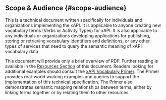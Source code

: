 ## Scope & Audience {#scope-audience}

This is a technical document written specifically for individuals and organizations implementing the xAPI. It is applicable to anyone creating new vocabulary terms (Verbs or Activity Types) for xAPI. It is also applicable to any individuals or organizations developing applications for publishing, storing or retrieving vocabulary identifiers and definitions, or any other types of services that need to query the semantic meaning of xAPI vocabulary data.

This document will provide only a brief overview of RDF. Further reading is available in the [Resources Section](../additional_resources.md) of this document. Readers looking for additional examples should consult the [xAPI Vocabulary Primer](https://docs.google.com/document/d/1mQDMOussZ7iKkW5jk1sM8KrOOzjsUYVUmSSXyEhk8v8/edit#). The Primer provides real-world working examples and queries to support the implementation of this technical specification. The Primer also demonstrates semantic mapping relationships between terms, either by linking terms together or by relating them to other resources.